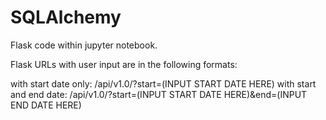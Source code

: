 # SQLAlchemy

Flask code within jupyter notebook.

Flask URLs with user input are in the following formats:

with start date only: /api/v1.0/?start=(INPUT START DATE HERE)
with start and end date: /api/v1.0/?start=(INPUT START DATE HERE)&end=(INPUT END DATE HERE)
